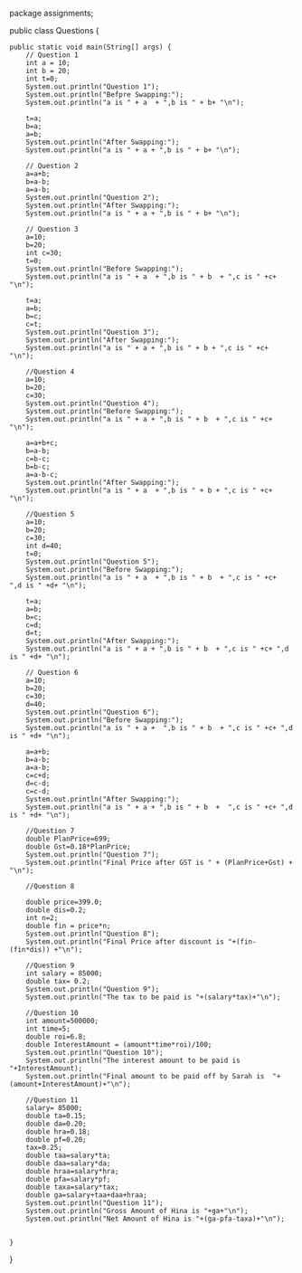 package assignments;

public class Questions {

	public static void main(String[] args) {
		// Question 1
		int a = 10;
		int b = 20;
		int t=0;
		System.out.println("Question 1");
		System.out.println("Befpre Swapping:");
		System.out.println("a is " + a  + ",b is " + b+ "\n");
		
		t=a;
		b=a;
		a=b;
		System.out.println("After Swapping:");
		System.out.println("a is " + a + ",b is " + b+ "\n");
		
		// Question 2
		a=a+b;
		b=a-b;
		a=a-b;
		System.out.println("Question 2");
		System.out.println("After Swapping:");
		System.out.println("a is " + a + ",b is " + b+ "\n");
		
		// Question 3
		a=10;
		b=20;
		int c=30;
		t=0;
		System.out.println("Before Swapping:");
		System.out.println("a is " + a  + ",b is " + b  + ",c is " +c+ "\n");
		
		t=a;
		a=b;
		b=c;
		c=t;
		System.out.println("Question 3");
		System.out.println("After Swapping:");
		System.out.println("a is " + a + ",b is " + b + ",c is " +c+ "\n");
		
		//Question 4
		a=10;
		b=20;
		c=30;
		System.out.println("Question 4");
		System.out.println("Before Swapping:");
		System.out.println("a is " + a + ",b is " + b  + ",c is " +c+ "\n");
		
		a=a+b+c;
		b=a-b;
		c=b-c;
		b=b-c;
		a=a-b-c;
		System.out.println("After Swapping:");
		System.out.println("a is " + a  + ",b is " + b + ",c is " +c+ "\n");
		
		//Question 5
		a=10;
		b=20;
		c=30;
		int d=40;
		t=0;
		System.out.println("Question 5");
		System.out.println("Before Swapping:");
		System.out.println("a is " + a  + ",b is " + b  + ",c is " +c+  ",d is " +d+ "\n");
		
		t=a;
		a=b;
		b=c;
		c=d;
		d=t;
		System.out.println("After Swapping:");
		System.out.println("a is " + a + ",b is " + b  + ",c is " +c+ ",d is " +d+ "\n");

		// Question 6
		a=10;
		b=20;
		c=30;
		d=40;
		System.out.println("Question 6");
		System.out.println("Before Swapping:");
		System.out.println("a is " + a +  ",b is " + b  + ",c is " +c+ ",d is " +d+ "\n");
	
		a=a+b;
		b=a-b;
		a=a-b;
		c=c+d;
		d=c-d;
		c=c-d;
		System.out.println("After Swapping:");
		System.out.println("a is " + a + ",b is " + b  +  ",c is " +c+ ",d is " +d+ "\n");

		//Question 7
		double PlanPrice=699;
		double Gst=0.18*PlanPrice;
		System.out.println("Question 7");
		System.out.println("Final Price after GST is " + (PlanPrice+Gst) + "\n");
		
		//Question 8
		
		double price=399.0;
		double dis=0.2;
		int n=2;
		double fin = price*n;
		System.out.println("Question 8");
		System.out.println("Final Price after discount is "+(fin-(fin*dis)) +"\n");
		
		//Question 9
		int salary = 85000;
		double tax= 0.2;
		System.out.println("Question 9");
		System.out.println("The tax to be paid is "+(salary*tax)+"\n");
		
		//Question 10
		int amount=500000;
		int time=5;
		double roi=6.8;
		double InterestAmount = (amount*time*roi)/100;
		System.out.println("Question 10");
		System.out.println("The interest amount to be paid is "+InterestAmount);
		System.out.println("Final amount to be paid off by Sarah is  "+(amount+InterestAmount)+"\n");
		
		//Question 11
		salary= 85000;
		double ta=0.15;
		double da=0.20;
		double hra=0.18;
		double pf=0.20;
		tax=0.25;		
		double taa=salary*ta;
		double daa=salary*da;
		double hraa=salary*hra;
		double pfa=salary*pf;
		double taxa=salary*tax;
		double ga=salary+taa+daa+hraa;
		System.out.println("Question 11");
		System.out.println("Gross Amount of Hina is "+ga+"\n");
		System.out.println("Net Amount of Hina is "+(ga-pfa-taxa)+"\n");
		
				
	}

}

